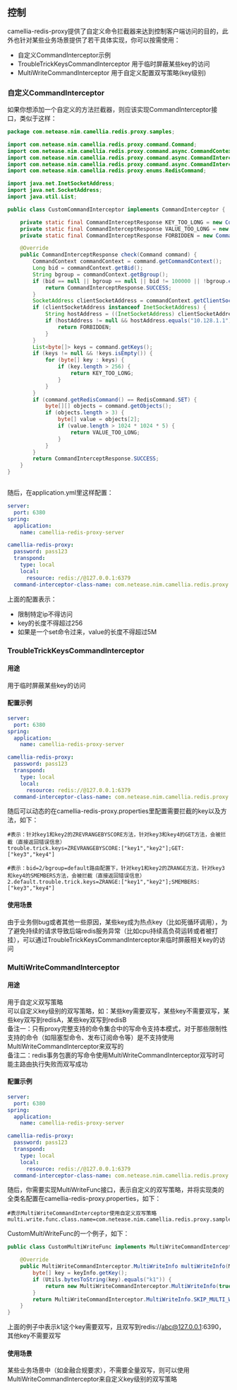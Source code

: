 ## 控制
camellia-redis-proxy提供了自定义命令拦截器来达到控制客户端访问的目的，此外也针对某些业务场景提供了若干具体实现，你可以按需使用：  
* 自定义CommandInterceptor示例  
* TroubleTrickKeysCommandInterceptor 用于临时屏蔽某些key的访问    
* MultiWriteCommandInterceptor 用于自定义配置双写策略(key级别)   
  
### 自定义CommandInterceptor
如果你想添加一个自定义的方法拦截器，则应该实现CommandInterceptor接口，类似于这样：
```java
package com.netease.nim.camellia.redis.proxy.samples;

import com.netease.nim.camellia.redis.proxy.command.Command;
import com.netease.nim.camellia.redis.proxy.command.async.CommandContext;
import com.netease.nim.camellia.redis.proxy.command.async.CommandInterceptResponse;
import com.netease.nim.camellia.redis.proxy.command.async.CommandInterceptor;
import com.netease.nim.camellia.redis.proxy.enums.RedisCommand;

import java.net.InetSocketAddress;
import java.net.SocketAddress;
import java.util.List;

public class CustomCommandInterceptor implements CommandInterceptor {

    private static final CommandInterceptResponse KEY_TOO_LONG = new CommandInterceptResponse(false, "key too long");
    private static final CommandInterceptResponse VALUE_TOO_LONG = new CommandInterceptResponse(false, "value too long");
    private static final CommandInterceptResponse FORBIDDEN = new CommandInterceptResponse(false, "forbidden");

    @Override
    public CommandInterceptResponse check(Command command) {
        CommandContext commandContext = command.getCommandContext();
        Long bid = commandContext.getBid();
        String bgroup = commandContext.getBgroup();
        if (bid == null || bgroup == null || bid != 100000 || !bgroup.equals("default")) {
            return CommandInterceptResponse.SUCCESS;
        }
        SocketAddress clientSocketAddress = commandContext.getClientSocketAddress();
        if (clientSocketAddress instanceof InetSocketAddress) {
            String hostAddress = ((InetSocketAddress) clientSocketAddress).getAddress().getHostAddress();
            if (hostAddress != null && hostAddress.equals("10.128.1.1")) {
                return FORBIDDEN;
            }
        }
        List<byte[]> keys = command.getKeys();
        if (keys != null && !keys.isEmpty()) {
            for (byte[] key : keys) {
                if (key.length > 256) {
                    return KEY_TOO_LONG;
                }
            }
        }
        if (command.getRedisCommand() == RedisCommand.SET) {
            byte[][] objects = command.getObjects();
            if (objects.length > 3) {
                byte[] value = objects[2];
                if (value.length > 1024 * 1024 * 5) {
                    return VALUE_TOO_LONG;
                }
            }
        }
        return CommandInterceptResponse.SUCCESS;
    }
}



```
随后，在application.yml里这样配置：
```yaml
server:
  port: 6380
spring:
  application:
    name: camellia-redis-proxy-server

camellia-redis-proxy:
  password: pass123
  transpond:
    type: local
    local:
      resource: redis://@127.0.0.1:6379
  command-interceptor-class-name: com.netease.nim.camellia.redis.proxy.samples.CustomCommandInterceptor
```
上面的配置表示：  
* 限制特定ip不得访问  
* key的长度不得超过256  
* 如果是一个set命令过来，value的长度不得超过5M  

### TroubleTrickKeysCommandInterceptor
#### 用途
用于临时屏蔽某些key的访问

#### 配置示例
```yaml
server:
  port: 6380
spring:
  application:
    name: camellia-redis-proxy-server

camellia-redis-proxy:
  password: pass123
  transpond:
    type: local
    local:
      resource: redis://@127.0.0.1:6379
  command-interceptor-class-name: com.netease.nim.camellia.redis.proxy.command.async.interceptor.TroubleTrickKeysCommandInterceptor
```
随后可以动态的在camellia-redis-proxy.properties里配置需要拦截的key以及方法，如下：
```
#表示：针对key1和key2的ZREVRANGEBYSCORE方法，针对key3和key4的GET方法，会被拦截（直接返回错误信息）
trouble.trick.keys=ZREVRANGEBYSCORE:["key1","key2"];GET:["key3","key4"]

#表示：bid=2/bgroup=default路由配置下，针对key1和key2的ZRANGE方法，针对key3和key4的SMEMBERS方法，会被拦截（直接返回错误信息）
2.default.trouble.trick.keys=ZRANGE:["key1","key2"];SMEMBERS:["key3","key4"]
```

#### 使用场景
由于业务侧bug或者其他一些原因，某些key成为热点key（比如死循环调用），为了避免持续的请求导致后端redis服务异常（比如cpu持续高负荷运转或者被打挂），可以通过TroubleTrickKeysCommandInterceptor来临时屏蔽相关key的访问


### MultiWriteCommandInterceptor
#### 用途
用于自定义双写策略  
可以自定义key级别的双写策略，如：某些key需要双写，某些key不需要双写，某些key双写到redisA，某些key双写到redisB  
备注一：只有proxy完整支持的命令集合中的写命令支持本模式，对于那些限制性支持的命令（如阻塞型命令、发布订阅命令等）是不支持使用MultiWriteCommandInterceptor来双写的  
备注二：redis事务包裹的写命令使用MultiWriteCommandInterceptor双写时可能主路由执行失败而双写成功  

#### 配置示例
```yaml
server:
  port: 6380
spring:
  application:
    name: camellia-redis-proxy-server

camellia-redis-proxy:
  password: pass123
  transpond:
    type: local
    local:
      resource: redis://@127.0.0.1:6379
  command-interceptor-class-name: com.netease.nim.camellia.redis.proxy.command.async.interceptor.MultiWriteCommandInterceptor
```
随后，你需要实现MultiWriteFunc接口，表示自定义的双写策略，并将实现类的全类名配置在camellia-redis-proxy.properties，如下：
```
#表示MultiWriteCommandInterceptor使用自定义双写策略
multi.write.func.class.name=com.netease.nim.camellia.redis.proxy.samples.CustomMultiWriteFunc
```
CustomMultiWriteFunc的一个例子，如下：
```java
public class CustomMultiWriteFunc implements MultiWriteCommandInterceptor.MultiWriteFunc {

    @Override
    public MultiWriteCommandInterceptor.MultiWriteInfo multiWriteInfo(MultiWriteCommandInterceptor.KeyInfo keyInfo) {
        byte[] key = keyInfo.getKey();
        if (Utils.bytesToString(key).equals("k1")) {
            return new MultiWriteCommandInterceptor.MultiWriteInfo(true, "redis://abc@127.0.0.1:6390");
        }
        return MultiWriteCommandInterceptor.MultiWriteInfo.SKIP_MULTI_WRITE;
    }
}
```
上面的例子中表示k1这个key需要双写，且双写到redis://abc@127.0.0.1:6390，其他key不需要双写

#### 使用场景
某些业务场景中（如金融合规要求），不需要全量双写，则可以使用MultiWriteCommandInterceptor来自定义key级别的双写策略  
